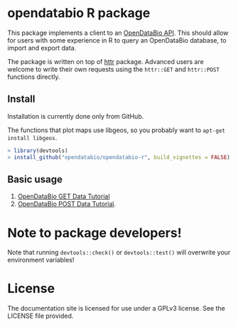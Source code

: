 # opendatabio R package

This package implements a client to an [OpenDataBio API](https://opendatabio.github.io/docs/api/). This should allow for users with some experience in R to query an OpenDataBio database, to import and export data.

The package is written on top of [httr](http://httr.r-lib.org/) package. Advanced users are welcome to write their own requests using the `httr::GET` and `httr::POST` functions directly.

## Install

Installation is currently done only from GitHub.

The functions that plot maps use libgeos, so you probably want to `apt-get install libgeos`.

```R
> library(devtools)
> install_github("opendatabio/opendatabio-r", build_vignettes = FALSE)
```

## Basic usage

1. [OpenDataBio GET Data Tutorial](https://opendatabio.github.io/docs/tutorials/01-get-r-vignette/)
1. [OpenDataBio POST Data Tutorial](https://opendatabio.github.io/docs/tutorials/02-post-data-r-vignette/).

# Note to package developers!
Note that running `devtools::check()` or `devtools::test()` will overwrite your environment variables!

# License

The documentation site is licensed for use under a GPLv3 license. See the LICENSE file provided.
